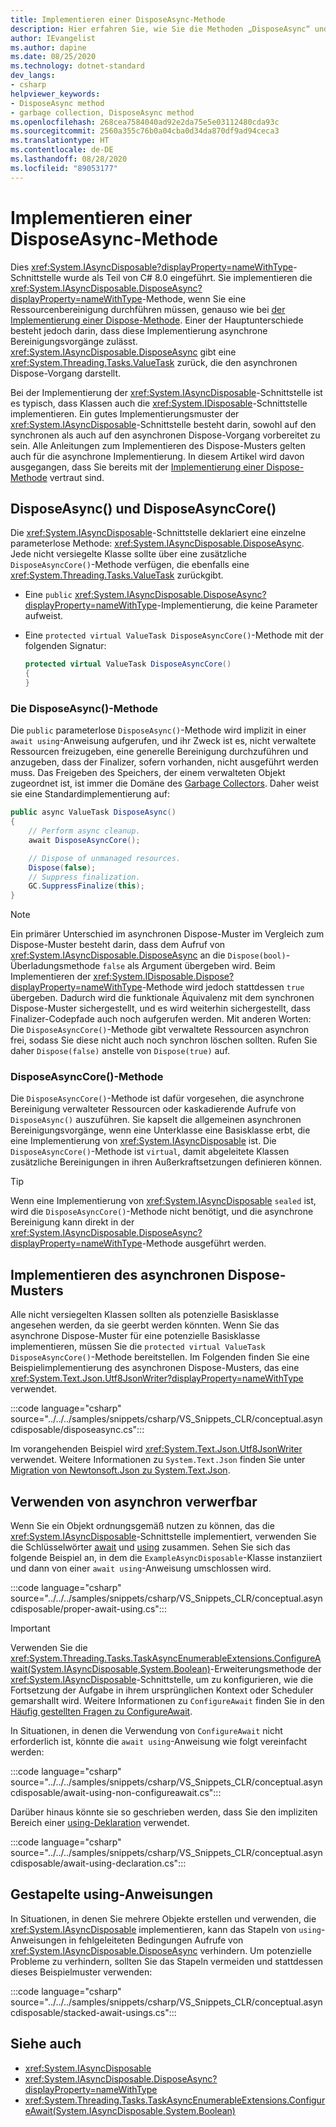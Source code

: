 ```yaml
---
title: Implementieren einer DisposeAsync-Methode
description: Hier erfahren Sie, wie Sie die Methoden „DisposeAsync“ und „DisposeAsyncCore“ implementieren, um eine asynchrone Ressourcenbereinigung durchzuführen.
author: IEvangelist
ms.author: dapine
ms.date: 08/25/2020
ms.technology: dotnet-standard
dev_langs:
- csharp
helpviewer_keywords:
- DisposeAsync method
- garbage collection, DisposeAsync method
ms.openlocfilehash: 268cea7584040ad92e2da75e5e03112480cda93c
ms.sourcegitcommit: 2560a355c76b0a04cba0d34da870df9ad94ceca3
ms.translationtype: HT
ms.contentlocale: de-DE
ms.lasthandoff: 08/28/2020
ms.locfileid: "89053177"
---
```

# <a name="implement-a-disposeasync-method"></a>Implementieren einer DisposeAsync-Methode

Dies <xref:System.IAsyncDisposable?displayProperty=nameWithType>-Schnittstelle wurde als Teil von C# 8.0 eingeführt. Sie implementieren die <xref:System.IAsyncDisposable.DisposeAsync?displayProperty=nameWithType>-Methode, wenn Sie eine Ressourcenbereinigung durchführen müssen, genauso wie bei [der Implementierung einer Dispose-Methode](implementing-dispose.md). Einer der Hauptunterschiede besteht jedoch darin, dass diese Implementierung asynchrone Bereinigungsvorgänge zulässt. <xref:System.IAsyncDisposable.DisposeAsync> gibt eine <xref:System.Threading.Tasks.ValueTask> zurück, die den asynchronen Dispose-Vorgang darstellt.

Bei der Implementierung der <xref:System.IAsyncDisposable>-Schnittstelle ist es typisch, dass Klassen auch die <xref:System.IDisposable>-Schnittstelle implementieren. Ein gutes Implementierungsmuster der <xref:System.IAsyncDisposable>-Schnittstelle besteht darin, sowohl auf den synchronen als auch auf den asynchronen Dispose-Vorgang vorbereitet zu sein. Alle Anleitungen zum Implementieren des Dispose-Musters gelten auch für die asynchrone Implementierung. In diesem Artikel wird davon ausgegangen, dass Sie bereits mit der [Implementierung einer Dispose-Methode](implementing-dispose.md) vertraut sind.

## <a name="disposeasync-and-disposeasynccore"></a>DisposeAsync() und DisposeAsyncCore()

Die <xref:System.IAsyncDisposable>-Schnittstelle deklariert eine einzelne parameterlose Methode: <xref:System.IAsyncDisposable.DisposeAsync>. Jede nicht versiegelte Klasse sollte über eine zusätzliche `DisposeAsyncCore()`-Methode verfügen, die ebenfalls eine <xref:System.Threading.Tasks.ValueTask> zurückgibt.

- Eine `public` <xref:System.IAsyncDisposable.DisposeAsync?displayProperty=nameWithType>-Implementierung, die keine Parameter aufweist.
- Eine `protected virtual ValueTask DisposeAsyncCore()`-Methode mit der folgenden Signatur:

  ```csharp
  protected virtual ValueTask DisposeAsyncCore()
  {
  }
  ```

### <a name="the-disposeasync-method"></a>Die DisposeAsync()-Methode

Die `public` parameterlose `DisposeAsync()`-Methode wird implizit in einer `await using`-Anweisung aufgerufen, und ihr Zweck ist es, nicht verwaltete Ressourcen freizugeben, eine generelle Bereinigung durchzuführen und anzugeben, dass der Finalizer, sofern vorhanden, nicht ausgeführt werden muss. Das Freigeben des Speichers, der einem verwalteten Objekt zugeordnet ist, ist immer die Domäne des [Garbage Collectors](index.md). Daher weist sie eine Standardimplementierung auf:

```csharp
public async ValueTask DisposeAsync()
{
    // Perform async cleanup.
    await DisposeAsyncCore();

    // Dispose of unmanaged resources.
    Dispose(false);
    // Suppress finalization.
    GC.SuppressFinalize(this);
}
```

> [!NOTE]
> Ein primärer Unterschied im asynchronen Dispose-Muster im Vergleich zum Dispose-Muster besteht darin, dass dem Aufruf von <xref:System.IAsyncDisposable.DisposeAsync> an die `Dispose(bool)`-Überladungsmethode `false` als Argument übergeben wird. Beim Implementieren der <xref:System.IDisposable.Dispose?displayProperty=nameWithType>-Methode wird jedoch stattdessen `true` übergeben. Dadurch wird die funktionale Äquivalenz mit dem synchronen Dispose-Muster sichergestellt, und es wird weiterhin sichergestellt, dass Finalizer-Codepfade auch noch aufgerufen werden. Mit anderen Worten: Die `DisposeAsyncCore()`-Methode gibt verwaltete Ressourcen asynchron frei, sodass Sie diese nicht auch noch synchron löschen sollten. Rufen Sie daher `Dispose(false)` anstelle von `Dispose(true)` auf.

### <a name="the-disposeasynccore-method"></a>DisposeAsyncCore()-Methode

Die `DisposeAsyncCore()`-Methode ist dafür vorgesehen, die asynchrone Bereinigung verwalteter Ressourcen oder kaskadierende Aufrufe von `DisposeAsync()` auszuführen. Sie kapselt die allgemeinen asynchronen Bereinigungsvorgänge, wenn eine Unterklasse eine Basisklasse erbt, die eine Implementierung von <xref:System.IAsyncDisposable> ist. Die `DisposeAsyncCore()`-Methode ist `virtual`, damit abgeleitete Klassen zusätzliche Bereinigungen in ihren Außerkraftsetzungen definieren können.

> [!TIP]
> Wenn eine Implementierung von <xref:System.IAsyncDisposable> `sealed` ist, wird die `DisposeAsyncCore()`-Methode nicht benötigt, und die asynchrone Bereinigung kann direkt in der <xref:System.IAsyncDisposable.DisposeAsync?displayProperty=nameWithType>-Methode ausgeführt werden.

## <a name="implement-the-async-dispose-pattern"></a>Implementieren des asynchronen Dispose-Musters

Alle nicht versiegelten Klassen sollten als potenzielle Basisklasse angesehen werden, da sie geerbt werden könnten. Wenn Sie das asynchrone Dispose-Muster für eine potenzielle Basisklasse implementieren, müssen Sie die `protected virtual ValueTask DisposeAsyncCore()`-Methode bereitstellen. Im Folgenden finden Sie eine Beispielimplementierung des asynchronen Dispose-Musters, das eine <xref:System.Text.Json.Utf8JsonWriter?displayProperty=nameWithType> verwendet.

:::code language="csharp" source="../../../samples/snippets/csharp/VS_Snippets_CLR/conceptual.asyncdisposable/disposeasync.cs":::

Im vorangehenden Beispiel wird <xref:System.Text.Json.Utf8JsonWriter> verwendet. Weitere Informationen zu `System.Text.Json` finden Sie unter [Migration von Newtonsoft.Json zu System.Text.Json](../serialization/system-text-json-migrate-from-newtonsoft-how-to.md).

## <a name="using-async-disposable"></a>Verwenden von asynchron verwerfbar

Wenn Sie ein Objekt ordnungsgemäß nutzen zu können, das die <xref:System.IAsyncDisposable>-Schnittstelle implementiert, verwenden Sie die Schlüsselwörter [await](../../csharp/language-reference/operators/await.md) und [using](../../csharp/language-reference/keywords/using-statement.md) zusammen. Sehen Sie sich das folgende Beispiel an, in dem die `ExampleAsyncDisposable`-Klasse instanziiert und dann von einer `await using`-Anweisung umschlossen wird.

:::code language="csharp" source="../../../samples/snippets/csharp/VS_Snippets_CLR/conceptual.asyncdisposable/proper-await-using.cs":::

> [!IMPORTANT]
> Verwenden Sie die <xref:System.Threading.Tasks.TaskAsyncEnumerableExtensions.ConfigureAwait(System.IAsyncDisposable,System.Boolean)>-Erweiterungsmethode der <xref:System.IAsyncDisposable>-Schnittstelle, um zu konfigurieren, wie die Fortsetzung der Aufgabe in ihrem ursprünglichen Kontext oder Scheduler gemarshallt wird. Weitere Informationen zu `ConfigureAwait` finden Sie in den [Häufig gestellten Fragen zu ConfigureAwait](https://devblogs.microsoft.com/dotnet/configureawait-faq/).

In Situationen, in denen die Verwendung von `ConfigureAwait` nicht erforderlich ist, könnte die `await using`-Anweisung wie folgt vereinfacht werden:

:::code language="csharp" source="../../../samples/snippets/csharp/VS_Snippets_CLR/conceptual.asyncdisposable/await-using-non-configureawait.cs":::

Darüber hinaus könnte sie so geschrieben werden, dass Sie den impliziten Bereich einer [using-Deklaration](../../csharp/whats-new/csharp-8.md#using-declarations) verwendet.

:::code language="csharp" source="../../../samples/snippets/csharp/VS_Snippets_CLR/conceptual.asyncdisposable/await-using-declaration.cs":::

## <a name="stacked-usings"></a>Gestapelte using-Anweisungen

In Situationen, in denen Sie mehrere Objekte erstellen und verwenden, die <xref:System.IAsyncDisposable> implementieren, kann das Stapeln von `using`-Anweisungen in fehlgeleiteten Bedingungen Aufrufe von <xref:System.IAsyncDisposable.DisposeAsync> verhindern. Um potenzielle Probleme zu verhindern, sollten Sie das Stapeln vermeiden und stattdessen dieses Beispielmuster verwenden:

:::code language="csharp" source="../../../samples/snippets/csharp/VS_Snippets_CLR/conceptual.asyncdisposable/stacked-await-usings.cs":::

## <a name="see-also"></a>Siehe auch

- <xref:System.IAsyncDisposable>
- <xref:System.IAsyncDisposable.DisposeAsync?displayProperty=nameWithType>
- <xref:System.Threading.Tasks.TaskAsyncEnumerableExtensions.ConfigureAwait(System.IAsyncDisposable,System.Boolean)>
